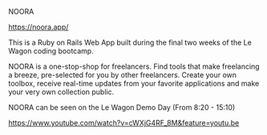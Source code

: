 NOORA

https://noora.app/

This is a Ruby on Rails Web App built during the final two weeks of the Le Wagon coding bootcamp.

NOORA is a one-stop-shop for freelancers. Find tools that make freelancing a breeze, pre-selected for you by other freelancers. Create your own toolbox, receive real-time updates from your favorite applications and make your very own collection public.

NOORA can be seen on the Le Wagon Demo Day (From 8:20 - 15:10)

https://www.youtube.com/watch?v=cWXjG4RF_8M&feature=youtu.be
